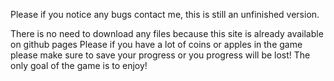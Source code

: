 Please if you notice any bugs contact me, this is still an unfinished version.

There is no need to download any files because this site is already available on github pages
Please if you have a lot of coins or apples in the game please make sure to save your progress or you progress will be lost!
The only goal of the game is to enjoy!
